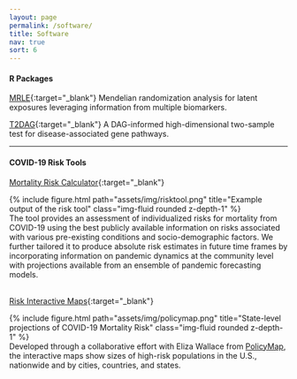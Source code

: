 ```yaml
---
layout: page
permalink: /software/
title: Software
nav: true
sort: 6
---
```


#### R Packages
[MRLE](https://github.com/Jin93/MRLE){:target="_blank"}
Mendelian randomization analysis for latent exposures leveraging information from multiple biomarkers.

[T2DAG](https://github.com/Jin93/T2DAG){:target="_blank"}
A DAG-informed high-dimensional two-sample test for disease-associated gene pathways.
&nbsp;

--- 
#### COVID-19 Risk Tools
[Mortality Risk Calculator](https://covid19risktools.com:8443/riskcalculator){:target="_blank"}

<div class="row justify-content-sm-center">
    <div class="col-sm-5 mt-3 mt-md-0">
        {% include figure.html path="assets/img/risktool.png" title="Example output of the risk tool" class="img-fluid rounded z-depth-1" %}
    </div>
    <div class="col-sm-7 mt-3 mt-md-0">The tool provides an assessment of individualized risks for mortality from COVID-19 using the best publicly available information on risks associated with various pre-existing conditions and socio-demographic factors. We further tailored it to produce absolute risk estimates in future time frames by incorporating information on pandemic dynamics at the community level with projections available from an ensemble of pandemic forecasting models.</div>
</div>
&nbsp;


[Risk Interactive Maps](https://jhucovid19.policymap.com/newmaps#/){:target="_blank"}

<div class="row justify-content-sm-center">
    <div class="col-sm-5 mt-3 mt-md-0">
        {% include figure.html path="assets/img/policymap.png" title="State-level projections of COVID-19 Mortality Risk" class="img-fluid rounded z-depth-1" %}
    </div>
    <div class="col-sm-7 mt-3 mt-md-0">Developed through a collaborative effort with Eliza Wallace from <a href="https://www.policymap.com/">PolicyMap</a>, the interactive maps show sizes of high-risk populations in the U.S., nationwide and by cities, countries, and states.
</div>
</div>
&nbsp;
